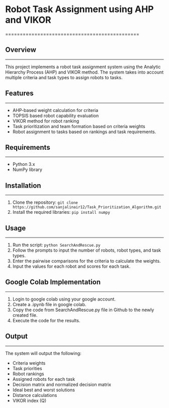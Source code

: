 # Robot Task Assignment using AHP and VIKOR
==============================================

## Overview
------------

This project implements a robot task assignment system using the Analytic Hierarchy Process (AHP) and VIKOR method. The system takes into account multiple criteria and task types to assign robots to tasks.

## Features
------------

*   AHP-based weight calculation for criteria
*   TOPSIS based robot capability evaluation
*   VIKOR method for robot ranking
*   Task prioritization  and team formation based on criteria weights
*   Robot assignment to tasks based on rankings and task requirements.

## Requirements
---------------

*   Python 3.x
*   NumPy library

## Installation
------------

1.  Clone the repository: `git clone https://github.com/sanjalinair12/Task_Prioritization_Algorithm.git`
2.  Install the required libraries: `pip install numpy`
   
   ## Usage
---------

1.  Run the script: `python SearchAndRescue.py`
2.  Follow the prompts to input the number of robots, robot types, and task types.
3.  Enter the pairwise comparisons for the criteria to calculate the weights.
4.  Input the values for each robot and scores for each task.

   
## Google Colab Implementation
------------
1. Login to google colab using your google account.
2. Create a .ipynb file in google colab.
3. Copy the code from  SearchAndRescue.py file in Github to the newly created file.
4. Execute the code for the results.
   



## Output
----------

The system will output the following:

*   Criteria weights
*   Task priorities
*   Robot rankings
*   Assigned robots for each task
*   Decision matrix and normalized decision matrix
*   Ideal best and worst solutions
*   Distance calculations
*   VIKOR index (Q)


